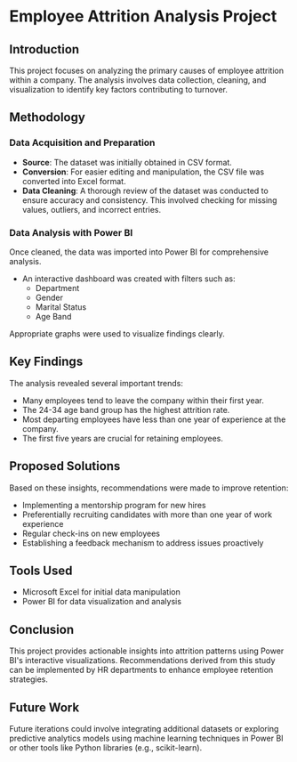 # Employee Attrition Analysis Project

## Introduction
This project focuses on analyzing the primary causes of employee attrition within a company. The analysis involves data collection, cleaning, and visualization to identify key factors contributing to turnover.

## Methodology

### Data Acquisition and Preparation
- **Source**: The dataset was initially obtained in CSV format.
- **Conversion**: For easier editing and manipulation, the CSV file was converted into Excel format.
- **Data Cleaning**: A thorough review of the dataset was conducted to ensure accuracy and consistency. This involved checking for missing values, outliers, and incorrect entries.

### Data Analysis with Power BI
Once cleaned, the data was imported into Power BI for comprehensive analysis.
- An interactive dashboard was created with filters such as:
  - Department
  - Gender
  - Marital Status
  - Age Band

Appropriate graphs were used to visualize findings clearly.

## Key Findings
The analysis revealed several important trends:
- Many employees tend to leave the company within their first year.
- The 24-34 age band group has the highest attrition rate.
- Most departing employees have less than one year of experience at the company.
- The first five years are crucial for retaining employees.

## Proposed Solutions
Based on these insights, recommendations were made to improve retention:
- Implementing a mentorship program for new hires
- Preferentially recruiting candidates with more than one year of work experience
- Regular check-ins on new employees
- Establishing a feedback mechanism to address issues proactively

## Tools Used
- Microsoft Excel for initial data manipulation
- Power BI for data visualization and analysis

## Conclusion
This project provides actionable insights into attrition patterns using Power BI's interactive visualizations. Recommendations derived from this study can be implemented by HR departments to enhance employee retention strategies.

## Future Work
Future iterations could involve integrating additional datasets or exploring predictive analytics models using machine learning techniques in Power BI or other tools like Python libraries (e.g., scikit-learn).
